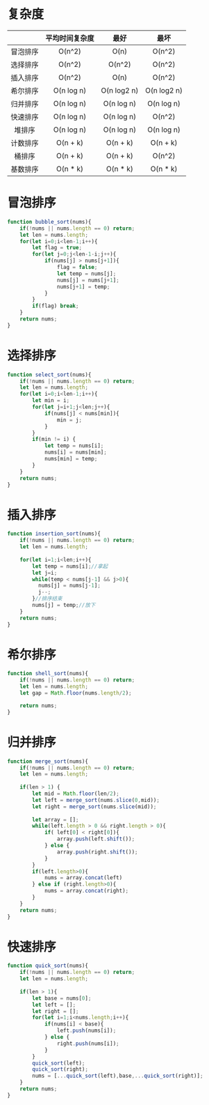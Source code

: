 # 复杂度

|          | 平均时间复杂度 |    最好     |    最坏     |
| :------: | :------------: | :---------: | :---------: |
| 冒泡排序 |     O(n^2)     |    O(n)     |   O(n^2)    |
| 选择排序 |     O(n^2)     |   O(n^2)    |   O(n^2)    |
| 插入排序 |     O(n^2)     |    O(n)     |   O(n^2)    |
| 希尔排序 |   O(n log n)   | O(n log2 n) | O(n log2 n) |
| 归并排序 |   O(n log n)   | O(n log n)  | O(n log n)  |
| 快速排序 |   O(n log n)   | O(n log n)  |   O(n^2)    |
|  堆排序  |   O(n log n)   | O(n log n)  | O(n log n)  |
| 计数排序 |    O(n + k)    |  O(n + k)   |  O(n + k)   |
|  桶排序  |    O(n + k)    |  O(n + k)   |   O(n^2)    |
| 基数排序 |    O(n * k)    |  O(n * k)   |  O(n * k)   |

# 冒泡排序

```javascript 
function bubble_sort(nums){
    if(!nums || nums.length == 0) return;
  	let len = nums.length;
    for(let i=0;i<len-1;i++){
        let flag = true;
        for(let j=0;j<len-1-i;j++){
            if(nums[j] > nums[j+1]){
                flag = false;
                let temp = nums[j];
                nums[j] = nums[j+1];
                nums[j+1] = temp;
            }
        }
        if(flag) break;
    }
    return nums;
}
```

# 选择排序

```javascript 
function select_sort(nums){
    if(!nums || nums.length == 0) return;
  	let len = nums.length;
    for(let i=0;i<len-1;i++){
      	let min = i;
        for(let j=i+1;j<len;j++){
          	if(nums[j] < nums[min]){
              	min = j;
            }
        }
        if(min != i) {
            let temp = nums[i];
	      	nums[i] = nums[min];
    	  	nums[min] = temp;
        }
    }
    return nums;
}
```

# 插入排序

```javascript
function insertion_sort(nums){
    if(!nums || nums.length == 0) return;
  	let len = nums.length;
    
    for(let i=1;i<len;i++){
      	let temp = nums[i];//拿起
        let j=i;
        while(temp < nums[j-1] && j>0){
          nums[j] = nums[j-1];
          j--;
        }//排序结束
      	nums[j] = temp;//放下
    }
    return nums;
}
```

# 希尔排序

```javascript
function shell_sort(nums){
    if(!nums || nums.length == 0) return;
    let len = nums.length;
  	let gap = Math.floor(nums.length/2);

    return nums;
}
```



# 归并排序

```javascript
function merge_sort(nums){
    if(!nums || nums.length == 0) return;
  	let len = nums.length;
    
    if(len > 1) {
        let mid = Math.floor(len/2);
        let left = merge_sort(nums.slice(0,mid));
        let right = merge_sort(nums.slice(mid));
      
        let array = [];
        while(left.length > 0 && right.length > 0){
            if( left[0] < right[0]){
                array.push(left.shift());
            } else {
                array.push(right.shift());
            }
        }
        if(left.length>0){
            nums = array.concat(left)
        } else if (right.length>0){
            nums = array.concat(right);
        }
    }
    return nums;
}
```

# 快速排序

```javascript 
function quick_sort(nums){
    if(!nums || nums.length == 0) return;
  	let len = nums.length;
    
    if(len > 1){
        let base = nums[0];
        let left = [];
        let right = [];
        for(let i=1;i<nums.length;i++){
            if(nums[i] < base){
                left.push(nums[i]);
            } else {
                right.push(nums[i]);
            }
        }
        quick_sort(left);
        quick_sort(right);
        nums = [...quick_sort(left),base,...quick_sort(right)];
    }
    return nums;
}
```

